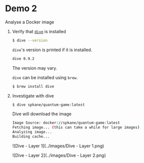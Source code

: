 # Demo 2

Analyse a Docker image


1. Verify that [`dive`](https://github.com/wagoodman/dive) is installed

   ```bash
   $ dive --version
   ```

   `dive`'s version is printed if it is installed.

   ```bash
   dive 0.9.2
   ```

   The version may vary.

   `dive` can be installed using `brew`.

   ```bash
   $ brew install dive
   ```

1. Investigate with dive

   ```bash
   $ dive spkane/quantum-game:latest
   ```

   Dive will download the image

   ```bash
   Image Source: docker://spkane/quantum-game:latest
   Fetching image... (this can take a while for large images)
   Analyzing image...
   Building cache...
   ```

   ![Dive - Layer 1](../images/Dive - Layer 1.png)

   ![Dive - Layer 2](../images/Dive - Layer 2.png)
